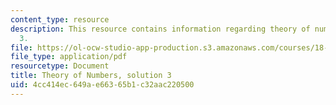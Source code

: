 ```yaml
---
content_type: resource
description: This resource contains information regarding theory of numbers, solution
  3.
file: https://ol-ocw-studio-app-production.s3.amazonaws.com/courses/18-781-theory-of-numbers-spring-2012/4cc414ec649ae66365b1c32aac220500_MIT18_781S12_pset3sol.pdf
file_type: application/pdf
resourcetype: Document
title: Theory of Numbers, solution 3
uid: 4cc414ec-649a-e663-65b1-c32aac220500
---
```

